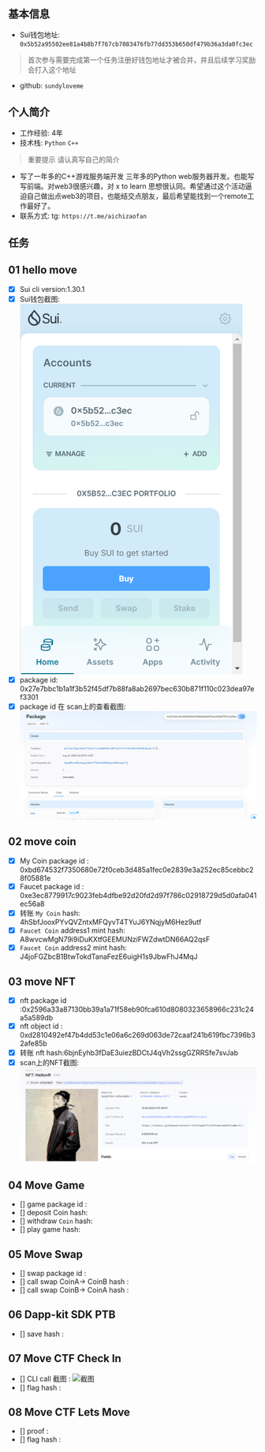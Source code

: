 ## 基本信息
- Sui钱包地址: `0x5b52a95502ee81a4b8b7f767cb7083476fb77dd353b650df479b36a3da0fc3ec`
> 首次参与需要完成第一个任务注册好钱包地址才被合并，并且后续学习奖励会打入这个地址
- github: `sundyloveme`

## 个人简介
- 工作经验: 4年
- 技术栈: `Python` `C++`
> 重要提示 请认真写自己的简介
- 写了一年多的C++游戏服务端开发 三年多的Python web服务器开发。也能写写前端。对web3很感兴趣，对 x to learn 思想很认同。希望通过这个活动逼迫自己做出点web3的项目，也能结交点朋友，最后希望能找到一个remote工作最好了。
- 联系方式:  tg: `https://t.me/aichizaofan`

## 任务

##   01 hello move  
- [x] Sui cli version:1.30.1
- [x] Sui钱包截图: ![Sui钱包截图](./notes/img.png)
- [x] package id: 0x27e7bbc1b1a1f3b52f45df7b88fa8ab2697bec630b871f110c023dea97ef3301
- [x] package id 在 scan上的查看截图:![Scan截图](./notes/img_1.png)

##   02 move coin
- [x] My Coin package id : 0xbd674532f7350680e72f0ceb3d485a1fec0e2839e3a252ec85cebbc28f05881e
- [x] Faucet package id : 0xe3ec8779917c9023feb4dfbe92d20fd2d97f786c02918729d5d0afa041ec56a8
- [x] 转账 `My Coin` hash: 4hSbfJooxPYvQVZntxMFQyvT4TYuJ6YNqjyM6Hez9utf
- [x] `Faucet Coin` address1 mint hash: A8wvcwMgN79i9iDuKXtfGEEMUNziFWZdwtDN66AQ2qsF
- [x] `Faucet Coin` address2 mint hash: J4joFGZbcB1BtwTokdTanaFezE6uigH1s9JbwFhJ4MqJ

##   03 move NFT
- [x] nft package id :0x2596a33a87130bb39a1a71f58eb90fca610d8080323658966c231c24a5a589db
- [x] nft object id : 0xd2810492ef47b4dd53c1e06a6c269d063de72caaf241b619fbc7396b32afe85b
- [x] 转账 nft  hash:6bjnEyhb3fDaE3uiezBDCtJ4qVh2ssgGZRRSfe7svJab
- [x] scan上的NFT截图:![Scan截图](./notes/sui_nft.png)

##   04 Move Game
- [] game package id :
- [] deposit Coin hash:
- [] withdraw `Coin` hash:
- [] play game hash:

##   05 Move Swap
- [] swap package id :
- [] call swap CoinA-> CoinB  hash :
- [] call swap CoinB-> CoinA  hash :

##   06 Dapp-kit SDK PTB
- [] save hash :

##   07 Move CTF Check In
- [] CLI call 截图 : ![截图](./images/你的图片地址)
- [] flag hash :

##   08 Move CTF Lets Move
- [] proof : 
- [] flag hash :

